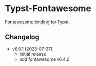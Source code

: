 # Typst-Fontawesome

[Fontawesome](https://fontawesome.com/) binding for Typst.

## Changelog

- v0.0.1 (2023-07-27)
  - Initial release
  - add fontawesome v6.4.0
